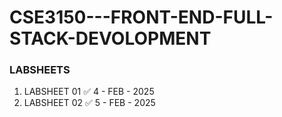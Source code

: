 # CSE3150---FRONT-END-FULL-STACK-DEVOLOPMENT
### LABSHEETS 
1. LABSHEET 01 ✅ 4 - FEB - 2025
2. LABSHEET 02 ✅ 5 - FEB - 2025
